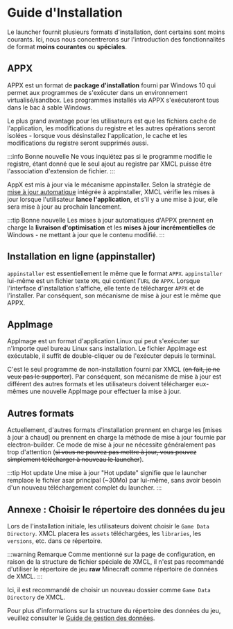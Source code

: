 # Guide d'Installation

Le launcher fournit plusieurs formats d'installation, dont certains sont moins courants. Ici, nous nous concentrerons sur l'introduction des fonctionnalités de format **moins courantes** ou **spéciales**.

## APPX

APPX est un format de **package d'installation** fourni par Windows 10 qui permet aux programmes de s'exécuter dans un environnement virtualisé/sandbox. Les programmes installés via APPX s'exécuteront tous dans le bac à sable Windows.

Le plus grand avantage pour les utilisateurs est que les fichiers cache de l'application, les modifications du registre et les autres opérations seront isolées - lorsque vous désinstallez l'application, le cache et les modifications du registre seront supprimés aussi.

:::info Bonne nouvelle
Ne vous inquiétez pas si le programme modifie le registre, étant donné que le seul ajout au registre par XMCL puisse être l'association d'extension de fichier.
:::

AppX est mis à jour via le mécanisme appinstaller. Selon la stratégie de [mise à jour automatique](https://learn.microsoft.com/fr-fr/windows/msix/app-installer/auto-update-and-repair--overview#automatic-updates) intégrée à appinstaller, XMCL vérifie les mises à jour lorsque l'utilisateur **lance l'application**, et s'il y a une mise à jour, elle sera mise à jour au prochain lancement.

:::tip Bonne nouvelle
Les mises à jour automatiques d'APPX prennent en charge la **livraison d'optimisation** et les **mises à jour incrémentielles** de Windows - ne mettant à jour que le contenu modifié.
:::

## Installation en ligne (appinstaller)

`appinstaller` est essentiellement le même que le format `APPX`. `appinstaller` lui-même est un fichier texte `XML` qui contient l'`URL` de `APPX`. Lorsque l'interface d'installation s'affiche, elle tente de télécharger `APPX` et de l'installer. Par conséquent, son mécanisme de mise à jour est le même que APPX.

## AppImage

AppImage est un format d'application Linux qui peut s'exécuter sur n'importe quel bureau Linux sans installation. Le fichier AppImage est exécutable, il suffit de double-cliquer ou de l'exécuter depuis le terminal.

C'est le seul programme de non-installation fourni par XMCL (~~en fait, je ne veux pas le supporter~~). Par conséquent, son mécanisme de mise à jour est différent des autres formats et les utilisateurs doivent télécharger eux-mêmes une nouvelle AppImage pour effectuer la mise à jour.

## Autres formats

Actuellement, d'autres formats d'installation prennent en charge les [mises à jour à chaud] ou prennent en charge la méthode de mise à jour fournie par electron-builder. Ce mode de mise à jour ne nécessite généralement pas trop d'attention (~~si vous ne pouvez pas mettre à jour, vous pouvez simplement télécharger à nouveau le launcher~~).

:::tip Hot update
Une mise à jour "Hot update" signifie que le launcher remplace le fichier asar principal (~30Mo) par lui-même, sans avoir besoin d'un nouveau téléchargement complet du launcher.
:::

## Annexe : Choisir le répertoire des données du jeu

Lors de l'installation initiale, les utilisateurs doivent choisir le `Game Data Directory`. XMCL placera les `assets` téléchargées, les `libraries`, les `versions`, etc. dans ce répertoire.

:::warning Remarque
Comme mentionné sur la page de configuration, en raison de la structure de fichier spéciale de XMCL, il n'est pas recommandé d'utiliser le répertoire de jeu **raw** Minecraft comme répertoire de données de XMCL.
:::

Ici, il est recommandé de choisir un nouveau dossier comme `Game Data Directory` de XMCL.

Pour plus d'informations sur la structure du répertoire des données du jeu, veuillez consulter le [Guide de gestion des données](/fr/guide/manage.md#minecraft-related-data).